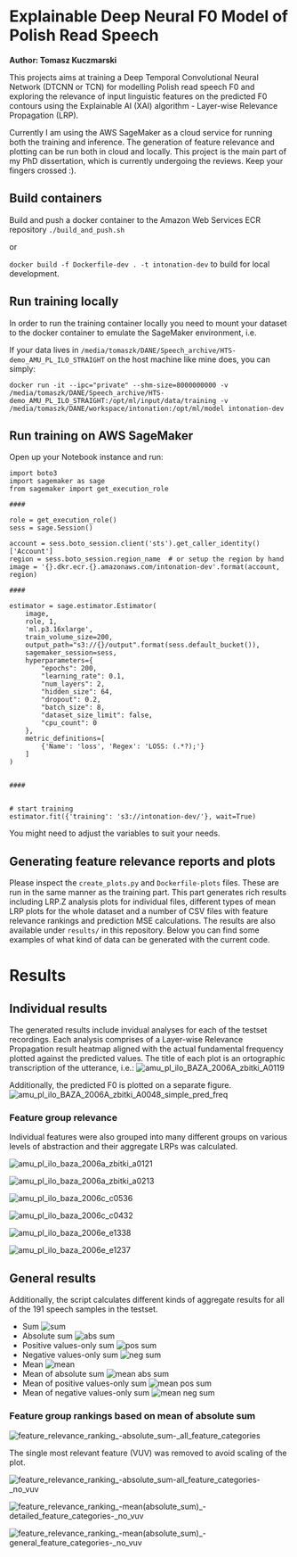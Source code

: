 # Explainable Deep Neural F0 Model of Polish Read Speech
**Author: Tomasz Kuczmarski**

This projects aims at training a Deep Temporal Convolutional Neural Network (DTCNN or TCN) for modelling Polish read speech F0 and exploring the relevance of input linguistic features on the predicted F0 contours using the Explainable AI (XAI) algorithm - Layer-wise Relevance Propagation (LRP).

Currently I am using the AWS SageMaker as a cloud service for running both the training and inference. The generation of feature relevance and plotting can be run both in cloud and locally.
This project is the main part of my PhD dissertation, which is currently undergoing the reviews. Keep your fingers crossed :).

## Build containers
Build and push a docker container to the Amazon Web Services ECR repository
`./build_and_push.sh`

or 

`docker build -f Dockerfile-dev . -t intonation-dev`
to build for local development.

## Run training locally
In order to run the training container locally you need to mount your dataset to the docker container to emulate the SageMaker environment, i.e.

If your data lives in `/media/tomaszk/DANE/Speech_archive/HTS-demo_AMU_PL_ILO_STRAIGHT` on the host machine like mine does, you can simply:

`docker run -it --ipc="private" --shm-size=8000000000 -v /media/tomaszk/DANE/Speech_archive/HTS-demo_AMU_PL_ILO_STRAIGHT:/opt/ml/input/data/training -v /media/tomaszk/DANE/workspace/intonation:/opt/ml/model intonation-dev`

## Run training on AWS SageMaker

Open up your Notebook instance and run:
```
import boto3
import sagemaker as sage
from sagemaker import get_execution_role

####

role = get_execution_role()
sess = sage.Session()

account = sess.boto_session.client('sts').get_caller_identity()['Account']
region = sess.boto_session.region_name  # or setup the region by hand
image = '{}.dkr.ecr.{}.amazonaws.com/intonation-dev'.format(account, region)

####

estimator = sage.estimator.Estimator(
    image,
    role, 1,
    'ml.p3.16xlarge',
    train_volume_size=200,
    output_path="s3://{}/output".format(sess.default_bucket()),
    sagemaker_session=sess,
    hyperparameters={
        "epochs": 200,
        "learning_rate": 0.1,
        "num_layers": 2,
        "hidden_size": 64,
        "dropout": 0.2,
        "batch_size": 8,
        "dataset_size_limit": false,
        "cpu_count": 0
    },
    metric_definitions=[
        {'Name': 'loss', 'Regex': 'LOSS: (.*?);'}
    ]
)


####


# start training
estimator.fit({'training': 's3://intonation-dev/'}, wait=True)

```

You might need to adjust the variables to suit your needs.


## Generating feature relevance reports and plots
Please inspect the `create_plots.py` and `Dockerfile-plots` files. These are run in the same manner as the training part. This part generates rich results including LRP.Z analysis plots for individual files, different types of mean LRP plots for the whole dataset and a number of CSV files with feature relevance rankings and prediction MSE calculations.
The results are also available under `results/` in this repository. Below you can find some examples of what kind of data can be generated with the current code.

# Results

## Individual results
The generated results include invidual analyses for each of the testset recordings. Each analysis comprises of a Layer-wise Relevance Propagation result heatmap aligned with the actual fundamental frequency plotted against the predicted values. The title of each plot is an ortographic transcription of the utterance, i.e.:
![amu_pl_ilo_BAZA_2006A_zbitki_A0119](https://github.com/mrslacklines/intonation_synthesis/blob/master/intonation_synthesis/results/relevance/plots/raw/amu_pl_ilo_baza_2006a_zbitki_a0119.png)

Additionally, the predicted F0 is plotted on a separate figure.
![amu_pl_ilo_BAZA_2006A_zbitki_A0048_simple_pred_freq](https://github.com/mrslacklines/intonation_synthesis/blob/master/intonation_synthesis/results/f0/plots/predicted/amu_pl_ilo_BAZA_2006A_zbitki_A0048_simple_pred_freq.png)

### Feature group relevance
Individual features were also grouped into many different groups on various levels of abstraction and their aggregate LRPs was calculated.

![amu_pl_ilo_baza_2006a_zbitki_a0121](https://github.com/mrslacklines/intonation_synthesis/blob/master/intonation_synthesis/results/relevance/plots/feature_groups/specific/linguistic_level/with_relation_type/linguistic_levels_and_relation_types_amu_pl_ilo_baza_2006a_zbitki_a0121.png)

![amu_pl_ilo_baza_2006a_zbitki_a0213](https://github.com/mrslacklines/intonation_synthesis/blob/master/intonation_synthesis/results/relevance/plots/feature_groups/specific/linguistic_level/with_relation_type/linguistic_levels_and_relation_types_amu_pl_ilo_baza_2006a_zbitki_a0213.png)

![amu_pl_ilo_baza_2006c_c0536](https://github.com/mrslacklines/intonation_synthesis/blob/master/intonation_synthesis/results/relevance/plots/feature_groups/specific/linguistic_level/with_relation_type/linguistic_levels_and_relation_types_amu_pl_ilo_baza_2006c_c0536.png)

![amu_pl_ilo_baza_2006c_c0432](https://github.com/mrslacklines/intonation_synthesis/blob/master/intonation_synthesis/results/relevance/plots/feature_groups/general/general_feature_categories_amu_pl_ilo_baza_2006c_c0432.png)

![amu_pl_ilo_baza_2006e_e1338](https://github.com/mrslacklines/intonation_synthesis/blob/master/intonation_synthesis/results/relevance/plots/feature_groups/detailed/detailed_feature_categories_amu_pl_ilo_baza_2006e_e1338.png)

![amu_pl_ilo_baza_2006e_e1237](https://github.com/mrslacklines/intonation_synthesis/blob/master/intonation_synthesis/results/relevance/plots/feature_groups/all/all_feature_categories_amu_pl_ilo_baza_2006e_e1237.png)


## General results
Additionally, the script calculates different kinds of aggregate results for all of the 191 speech samples in the testset.
* Sum
![sum](https://github.com/mrslacklines/intonation_synthesis/blob/master/intonation_synthesis/results/relevance/plots/aggregate/sum.png)
* Absolute sum
![abs sum](https://github.com/mrslacklines/intonation_synthesis/blob/master/intonation_synthesis/results/relevance/plots/aggregate/absolute_sum.png)
* Positive values-only sum
![pos sum](https://github.com/mrslacklines/intonation_synthesis/blob/master/intonation_synthesis/results/relevance/plots/aggregate/positive_values_sum.png)
* Negative values-only sum
![neg sum](https://github.com/mrslacklines/intonation_synthesis/blob/master/intonation_synthesis/results/relevance/plots/aggregate/negative_values_sum.png)
* Mean
![mean](https://github.com/mrslacklines/intonation_synthesis/blob/master/intonation_synthesis/results/relevance/plots/aggregate/mean_(sum).png)
* Mean of absolute sum
![mean abs sum](https://github.com/mrslacklines/intonation_synthesis/blob/master/intonation_synthesis/results/relevance/plots/aggregate/mean_(absolute_sum).png)
* Mean of positive values-only sum
![mean pos sum](https://github.com/mrslacklines/intonation_synthesis/blob/master/intonation_synthesis/results/relevance/plots/aggregate/mean_(positive_only_sum).png)
* Mean of negative values-only sum
![mean neg sum](https://github.com/mrslacklines/intonation_synthesis/blob/master/intonation_synthesis/results/relevance/plots/aggregate/mean_(negative_only_sum).png)

### Feature group rankings based on mean of absolute sum

![feature_relevance_ranking_-_absolute_sum_-_all_feature_categories](https://github.com/mrslacklines/intonation_synthesis/blob/master/intonation_synthesis/results/relevance/rankings/plots/feature_relevance_ranking_-_absolute_sum_-_all_feature_categories.png)

The single most relevant feature (VUV) was removed to avoid scaling of the plot. 

![feature_relevance_ranking_-_absolute_sum_-_all_feature_categories_-_no_vuv](https://github.com/mrslacklines/intonation_synthesis/blob/master/intonation_synthesis/results/relevance/rankings/plots/feature_relevance_ranking_-_absolute_sum_-_all_feature_categories_-_no_vuv.png)

![feature_relevance_ranking_-_mean_(absolute_sum)_-_detailed_feature_categories_-_no_vuv](https://github.com/mrslacklines/intonation_synthesis/blob/master/intonation_synthesis/results/relevance/rankings/plots/feature_relevance_ranking_-_mean_(absolute_sum)_-_detailed_feature_categories_-_no_vuv.png)

![feature_relevance_ranking_-_mean_(absolute_sum)_-_general_feature_categories_-_no_vuv](https://github.com/mrslacklines/intonation_synthesis/blob/master/intonation_synthesis/results/relevance/rankings/plots/feature_relevance_ranking_-_mean_(absolute_sum)_-_general_feature_categories_-_no_vuv.png)
